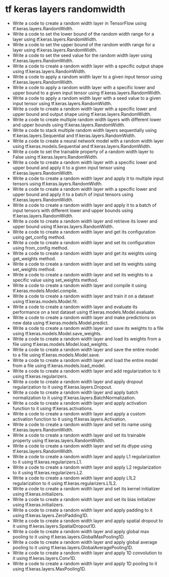 # tf keras layers randomwidth

- Write a code to create a random width layer in TensorFlow using tf.keras.layers.RandomWidth.
- Write a code to set the lower bound of the random width range for a layer using tf.keras.layers.RandomWidth.
- Write a code to set the upper bound of the random width range for a layer using tf.keras.layers.RandomWidth.
- Write a code to set the seed value for the random width layer using tf.keras.layers.RandomWidth.
- Write a code to create a random width layer with a specific output shape using tf.keras.layers.RandomWidth.
- Write a code to apply a random width layer to a given input tensor using tf.keras.layers.RandomWidth.
- Write a code to apply a random width layer with a specific lower and upper bound to a given input tensor using tf.keras.layers.RandomWidth.
- Write a code to apply a random width layer with a seed value to a given input tensor using tf.keras.layers.RandomWidth.
- Write a code to create a random width layer with a specific lower and upper bound and output shape using tf.keras.layers.RandomWidth.
- Write a code to create multiple random width layers with different lower and upper bounds using tf.keras.layers.RandomWidth.
- Write a code to stack multiple random width layers sequentially using tf.keras.layers.Sequential and tf.keras.layers.RandomWidth.
- Write a code to create a neural network model with a random width layer using tf.keras.models.Sequential and tf.keras.layers.RandomWidth.
- Write a code to set the trainable property of a random width layer to False using tf.keras.layers.RandomWidth.
- Write a code to create a random width layer with a specific lower and upper bound and apply it to a given input tensor using tf.keras.layers.RandomWidth.
- Write a code to create a random width layer and apply it to multiple input tensors using tf.keras.layers.RandomWidth.
- Write a code to create a random width layer with a specific lower and upper bound and apply it to a batch of input tensors using tf.keras.layers.RandomWidth.
- Write a code to create a random width layer and apply it to a batch of input tensors with different lower and upper bounds using tf.keras.layers.RandomWidth.
- Write a code to create a random width layer and retrieve its lower and upper bound using tf.keras.layers.RandomWidth.
- Write a code to create a random width layer and get its configuration using get_config method.
- Write a code to create a random width layer and set its configuration using from_config method.
- Write a code to create a random width layer and get its weights using get_weights method.
- Write a code to create a random width layer and set its weights using set_weights method.
- Write a code to create a random width layer and set its weights to a specific value using set_weights method.
- Write a code to create a random width layer and compile it using tf.keras.models.Model.compile.
- Write a code to create a random width layer and train it on a dataset using tf.keras.models.Model.fit.
- Write a code to create a random width layer and evaluate its performance on a test dataset using tf.keras.models.Model.evaluate.
- Write a code to create a random width layer and make predictions on new data using tf.keras.models.Model.predict.
- Write a code to create a random width layer and save its weights to a file using tf.keras.models.Model.save_weights.
- Write a code to create a random width layer and load its weights from a file using tf.keras.models.Model.load_weights.
- Write a code to create a random width layer and save the entire model to a file using tf.keras.models.Model.save.
- Write a code to create a random width layer and load the entire model from a file using tf.keras.models.load_model.
- Write a code to create a random width layer and add regularization to it using tf.keras.regularizers.
- Write a code to create a random width layer and apply dropout regularization to it using tf.keras.layers.Dropout.
- Write a code to create a random width layer and apply batch normalization to it using tf.keras.layers.BatchNormalization.
- Write a code to create a random width layer and apply activation function to it using tf.keras.activations.
- Write a code to create a random width layer and apply a custom activation function to it using tf.keras.layers.Activation.
- Write a code to create a random width layer and set its name using tf.keras.layers.RandomWidth.
- Write a code to create a random width layer and set its trainable property using tf.keras.layers.RandomWidth.
- Write a code to create a random width layer and set its dtype using tf.keras.layers.RandomWidth.
- Write a code to create a random width layer and apply L1 regularization to it using tf.keras.regularizers.L1.
- Write a code to create a random width layer and apply L2 regularization to it using tf.keras.regularizers.L2.
- Write a code to create a random width layer and apply L1L2 regularization to it using tf.keras.regularizers.L1L2.
- Write a code to create a random width layer and set its kernel initializer using tf.keras.initializers.
- Write a code to create a random width layer and set its bias initializer using tf.keras.initializers.
- Write a code to create a random width layer and apply padding to it using tf.keras.layers.ZeroPadding1D.
- Write a code to create a random width layer and apply spatial dropout to it using tf.keras.layers.SpatialDropout1D.
- Write a code to create a random width layer and apply global max pooling to it using tf.keras.layers.GlobalMaxPooling1D.
- Write a code to create a random width layer and apply global average pooling to it using tf.keras.layers.GlobalAveragePooling1D.
- Write a code to create a random width layer and apply 1D convolution to it using tf.keras.layers.Conv1D.
- Write a code to create a random width layer and apply 1D pooling to it using tf.keras.layers.MaxPooling1D.